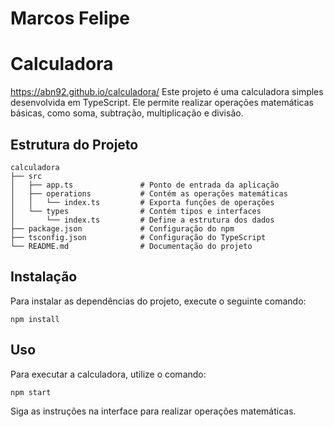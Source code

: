# Marcos Felipe
# Calculadora
https://abn92.github.io/calculadora/
Este projeto é uma calculadora simples desenvolvida em TypeScript. Ele permite realizar operações matemáticas básicas, como soma, subtração, multiplicação e divisão.

## Estrutura do Projeto

```
calculadora
├── src
│   ├── app.ts               # Ponto de entrada da aplicação
│   ├── operations           # Contém as operações matemáticas
│   │   └── index.ts         # Exporta funções de operações
│   └── types                # Contém tipos e interfaces
│       └── index.ts         # Define a estrutura dos dados
├── package.json             # Configuração do npm
├── tsconfig.json            # Configuração do TypeScript
└── README.md                # Documentação do projeto
```

## Instalação

Para instalar as dependências do projeto, execute o seguinte comando:

```
npm install
```

## Uso

Para executar a calculadora, utilize o comando:

```
npm start
```

Siga as instruções na interface para realizar operações matemáticas.
